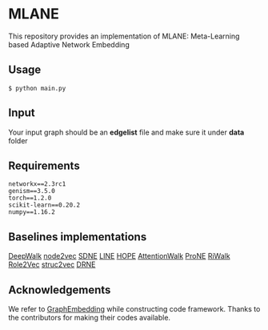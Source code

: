 # MLANE
This repository provides an implementation of MLANE: Meta-Learning based Adaptive Network Embedding

## Usage
`$ python main.py`

## Input
Your input graph should be an **edgelist** file and make sure it under **data** folder

## Requirements
```
networkx==2.3rc1
genism==3.5.0
torch==1.2.0
scikit-learn==0.20.2
numpy==1.16.2
```

## Baselines implementations
[DeepWalk](https://github.com/phanein/deepwalk)
[node2vec](https://github.com/aditya-grover/node2vec)
[SDNE](https://github.com/thunlp/OpenNE)
[LINE](https://github.com/tangjianpku/LINE)
[HOPE](https://github.com/ZW-ZHANG/HOPE)
[AttentionWalk](https://github.com/benedekrozemberczki/AttentionWalk)
[ProNE](https://github.com/THUDM/ProNE)
[RiWalk](https://github.com/maxuewei2/RiWalk)
[Role2Vec](https://github.com/benedekrozemberczki/role2vec)
[struc2vec](https://github.com/leoribeiro/struc2vec)
[DRNE](https://github.com/tadpole/DRNE)


## Acknowledgements
We refer to [GraphEmbedding](https://github.com/shenweichen/GraphEmbedding) while constructing code framework. Thanks to the contributors for making their codes available. 
